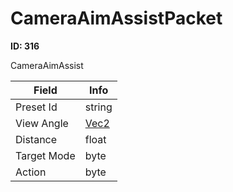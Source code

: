 # CameraAimAssistPacket

**ID: 316**  

CameraAimAssist

<table><thead><tr><th>Field</th><th>Info</th></tr></thead><tbody>
<tr><td>Preset Id</td><td>string</td></tr>
<tr><td>View Angle</td><td><a href="../types/Vec2.md">Vec2</a></td></tr>
<tr><td>Distance</td><td>float</td></tr>
<tr><td>Target Mode</td><td>byte</td></tr>
<tr><td>Action</td><td>byte</td></tr>
</tbody></table>